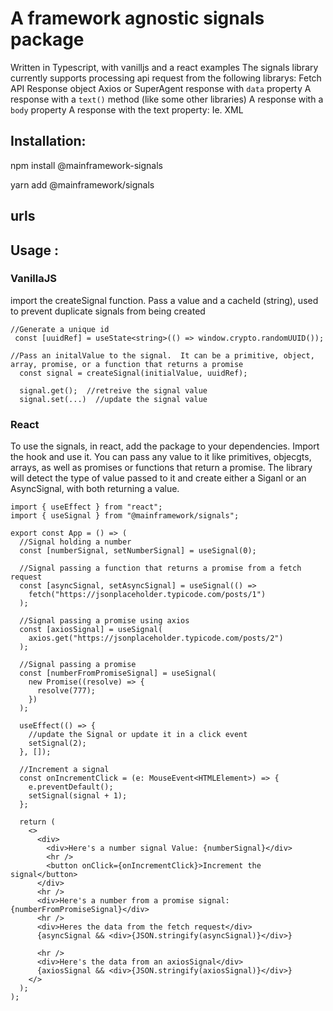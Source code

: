 # A framework agnostic signals package

Written in Typescript, with vanilljs and a react examples
The signals library currently supports processing api request from the following librarys:
Fetch API Response object
Axios or SuperAgent response with `data` property
A response with a `text()` method (like some other libraries)
A response with a `body` property
A response with the text property: Ie. XML

## Installation:

npm install @mainframework-signals

yarn add @mainframework/signals

## urls

[npm-url]: https://github.com/TerrySlack/mainframework-signals

## Usage :

### VanillaJS

import the createSignal function. Pass a value and a cacheId (string), used to prevent duplicate signals from being created

```JS | TS
//Generate a unique id
 const [uuidRef] = useState<string>(() => window.crypto.randomUUID());

//Pass an initalValue to the signal.  It can be a primitive, object, array, promise, or a function that returns a promise
  const signal = createSignal(initialValue, uuidRef);

  signal.get();  //retreive the signal value
  signal.set(...)  //update the signal value
```

### React

To use the signals, in react, add the package to your dependencies. Import the hook and use it.
You can pass any value to it like primitives, objecgts, arrays, as well as promises or functions that return
a promise. The library will detect the type of value passed to it and create either a Siganl or an AsyncSignal, with
both returning a value.

```JS | TS
import { useEffect } from "react";
import { useSignal } from "@mainframework/signals";

export const App = () => (
  //Signal holding a number
  const [numberSignal, setNumberSignal] = useSignal(0);

  //Signal passing a function that returns a promise from a fetch request
  const [asyncSignal, setAsyncSignal] = useSignal(() =>
    fetch("https://jsonplaceholder.typicode.com/posts/1")
  );

  //Signal passing a promise using axios
  const [axiosSignal] = useSignal(
    axios.get("https://jsonplaceholder.typicode.com/posts/2")
  );

  //Signal passing a promise
  const [numberFromPromiseSignal] = useSignal(
    new Promise((resolve) => {
      resolve(777);
    })
  );

  useEffect(() => {
    //update the Signal or update it in a click event
    setSignal(2);
  }, []);

  //Increment a signal
  const onIncrementClick = (e: MouseEvent<HTMLElement>) => {
    e.preventDefault();
    setSignal(signal + 1);
  };

  return (
    <>
      <div>
        <div>Here's a number signal Value: {numberSignal}</div>
        <hr />
        <button onClick={onIncrementClick}>Increment the signal</button>
      </div>
      <hr />
      <div>Here's a number from a promise signal: {numberFromPromiseSignal}</div>
      <hr />
      <div>Heres the data from the fetch request</div>
      {asyncSignal && <div>{JSON.stringify(asyncSignal)}</div>}

      <hr />
      <div>Here's the data from an axiosSignal</div>
      {axiosSignal && <div>{JSON.stringify(axiosSignal)}</div>}
    </>
  );
);
```
